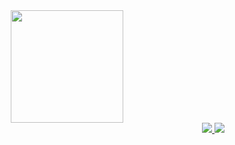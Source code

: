 <div align="center">
  <a href="https://github.com/matheusroberson">
  <img height="180em" src="https://github-readme-stats.vercel.app/api?username=matheusroberson&show_icons=true&theme=tokyonight&include_all_commits=true&count_private=true"/>
 
<div align="end"> 
  <a href = "mailto:mewrso@gmail.com">
    <img src="https://img.shields.io/badge/-Gmail-%23333?style=for-the-badge&logo=gmail&logoColor=white" target="_blank">
  </a>
  <a href="https://www.linkedin.com/in/matheusroberson" target="_blank">
    <img src="https://img.shields.io/badge/-LinkedIn-%230077B5?style=for-the-badge&logo=linkedin&logoColor=white" target="_blank">
  </a> 
</div>

##
